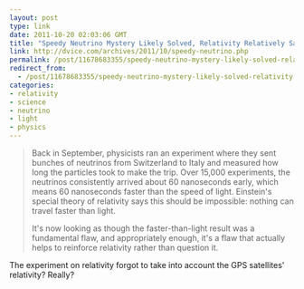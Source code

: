 ```yaml
---
layout: post
type: link
date: 2011-10-20 02:03:06 GMT
title: "Speedy Neutrino Mystery Likely Solved, Relativity Relatively Safe After All"
link: http://dvice.com/archives/2011/10/speedy-neutrino.php
permalink: /post/11678683355/speedy-neutrino-mystery-likely-solved-relativity
redirect_from: 
  - /post/11678683355/speedy-neutrino-mystery-likely-solved-relativity
categories:
- relativity
- science
- neutrino
- light
- physics
---
```

<blockquote><p>Back in September, physicists ran an experiment where they sent bunches of neutrinos from Switzerland to Italy and measured how long the particles took to make the trip. Over 15,000 experiments, the neutrinos consistently arrived about 60 nanoseconds early, which means 60 nanoseconds faster than the speed of light. Einstein's special theory of relativity says this should be impossible: nothing can travel faster than light.</p>
<p>It's now looking as though the faster-than-light result was a fundamental flaw, and appropriately enough, it's a flaw that actually helps to reinforce relativity rather than question it.</p></blockquote>
<p>The experiment on relativity forgot to take into account the GPS satellites' relativity? Really?</p>